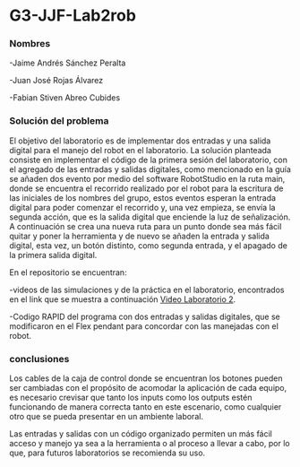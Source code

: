 # G3-JJF-Lab2rob

### Nombres
-Jaime Andrés Sánchez Peralta

-Juan José Rojas Álvarez

-Fabian Stiven Abreo Cubides

### Solución del problema
El objetivo del laboratorio es de implementar dos entradas y una salida digital para el manejo del robot en el laboratorio.
La solución planteada consiste en implementar el código de la primera sesión del laboratorio, con el agregado de las entradas y salidas digitales, como mencionado en la guía se añaden dos evento por medio del software RobotStudio en la ruta main, donde se encuentra el recorrido realizado por el robot para la escritura de las iniciales de los nombres del grupo, estos eventos esperan la entrada digital para poder comenzar el recorrido y, una vez empieza, se envía la segunda acción, que es la salida digital que enciende la luz de señalización. A continuación se crea una nueva ruta para un punto donde sea más fácil quitar y poner la herramienta y de nuevo se añaden la entrada y salida digital, esta vez, un botón distinto, como segunda entrada, y el apagado de la primera salida digital.

En el repositorio se encuentran: 

-videos de las simulaciones y de la práctica en el laboratorio, encontrados en el link que se muestra a continuación [Video Laboratorio 2](https://youtu.be/E4KqoMJ1tv8).

-Codigo RAPID del programa con dos entradas y salidas digitales, que se modificaron en el Flex pendant para concordar con las manejadas con el robot.

### conclusiones
Los cables de la caja de control donde se encuentran los botones pueden ser cambiadas con el propósito de acomodar la aplicación de cada equipo, es necesario crevisar que tanto los inputs como los outputs estén funcionando de manera correcta tanto en este escenario, como cualquier otro que se pueda presentar en un ambiente laboral.

Las entradas y salidas con un código organizado permiten un más fácil acceso y manejo ya sea a la herramienta o al proceso a llevar a cabo, por lo que, para futuros laboratorios se recomienda su uso.
